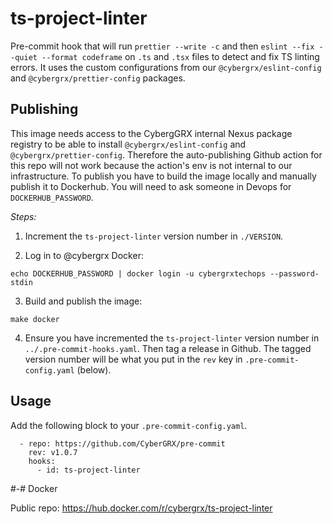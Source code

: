# ts-project-linter

Pre-commit hook that will run `prettier --write -c` and then `eslint --fix --quiet --format codeframe` on `.ts` and `.tsx` files to detect and fix TS linting errors. It uses the custom configurations from our `@cybergrx/eslint-config` and `@cybergrx/prettier-config` packages.

## Publishing

This image needs access to the CybergGRX internal Nexus package registry to be able to install `@cybergrx/eslint-config` and `@cybergrx/prettier-config`. Therefore the auto-publishing Github action for this repo will not work because the action's env is not internal to our infrastructure. To publish you have to build the image locally and manually publish it to Dockerhub. You will need to ask someone in Devops for `DOCKERHUB_PASSWORD`.

_Steps:_

1. Increment the `ts-project-linter` version number in `./VERSION`.

2. Log in to @cybergrx Docker:

```
echo DOCKERHUB_PASSWORD | docker login -u cybergrxtechops --password-stdin
```

3. Build and publish the image:

```
make docker
```

4. Ensure you have incremented the `ts-project-linter` version number in `../.pre-commit-hooks.yaml`. Then tag a release in Github. The tagged version number will be what you put in the `rev` key in `.pre-commit-config.yaml` (below).

## Usage

Add the following block to your `.pre-commit-config.yaml`.

```
  - repo: https://github.com/CyberGRX/pre-commit
    rev: v1.0.7
    hooks:
      - id: ts-project-linter
```

#-# Docker

Public repo: https://hub.docker.com/r/cybergrx/ts-project-linter
